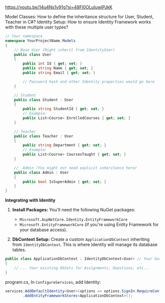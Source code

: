 https://youtu.be/14u4Ns1v91g?si=48Fl0OLuIuwIPJkK

Model Classes: How to define the inheritance structure for User, Student, Teacher in C#? Identity Setup: How to ensure Identity Framework works with these multiple user types?


```cs
// Your namespace
namespace YourProjectName.Models 
{
    // Base User (Might inherit from IdentityUser)
    public class User 
    {
        public int Id { get; set; } 
        public string Name { get; set; }
        public string Email { get; set; } 

        // Password hash and other Identity properties would go here
    }

    // Student
    public class Student : User 
    {
        public string StudentId { get; set; } 
        // Example:
        public List<Course> EnrolledCourses { get; set; } 
    }

    // Teacher
    public class Teacher : User 
    {
        public string Department { get; set; }
        // Example:
        public List<Course> CoursesTaught { get; set; } 
    }

    //  Admin (You might not need explicit inheritance here)
    public class Admin : User 
    {
        public bool IsSuperAdmin { get; set; } 
    }
}
```

**Integrating with Identity**

1. **Install Packages:** You'll need the following NuGet packages:
    
    - `Microsoft.AspNetCore.Identity.EntityFrameworkCore`
    - `Microsoft.EntityFrameworkCore` (if you're using Entity Framework for your database access).
2. **DbContext Setup:** Create a custom `ApplicationDbContext` inheriting from `IdentityDbContext`. This is where Identity will manage its database tables.

```cs
public class ApplicationDbContext : IdentityDbContext<User> // Your base User class
{
    // ... Your existing DbSets for Assignments, Questions, etc...
}
```


program.cs, In `ConfigureServices`, add Identity:
```cs
services.AddDefaultIdentity<User>(options => options.SignIn.RequireConfirmedAccount = true)
        .AddEntityFrameworkStores<ApplicationDbContext>();
```